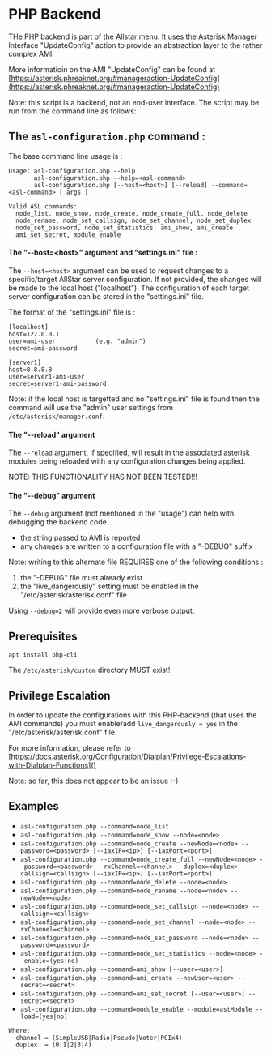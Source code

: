 # PHP Backend

THe PHP backend is part of the Allstar menu.
It uses the Asterisk Manager Interface "UpdateConfig" action to provide an abstraction layer to the rather complex AMI.

More informatioin on the AMI "UpdateConfig" can be found at [https://asterisk.phreaknet.org/#manageraction-UpdateConfig](https://asterisk.phreaknet.org/#manageraction-UpdateConfig)

Note: this script is a backend, not an end-user interface.
The script may be run from the command line as follows:

## The **`asl-configuration.php`** command :

The base command line usage is :

```
Usage: asl-configuration.php --help
       asl-configuration.php --help=<asl-command>
       asl-configuration.php [--host=<host>] [--reload] --command=<asl-command> [ args ]

Valid ASL commands:
  node_list, node_show, node_create, node_create_full, node_delete
  node_rename, node_set_callsign, node_set_channel, node_set_duplex
  node_set_password, node_set_statistics, ami_show, ami_create
  ami_set_secret, module_enable
```

#### The "--host=\<host>" argument and "settings.ini" file :

The `--host=<host>` argument can be used to request changes to a specific/target AllStar server configuration.  If not provided, the changes will be made to the local host ("localhost").  The configuration of each target server configuration can be stored in the "settings.ini" file.

The format of the "settings.ini" file is :

```
[localhost]
host=127.0.0.1
user=ami-user			(e.g. "admin")
secret=ami-password

[server1]
host=8.8.8.8
user=server1-ami-user
secret=server1-ami-password
```

Note: if the local host is targetted and no "settings.ini" file is found then the command will use the "admin" user settings from `/etc/asterisk/manager.conf`.

#### The "--reload" argument

The `--reload` argument, if specified, will result in the associated asterisk modules being reloaded with any configuration changes being applied.

NOTE: THIS FUNCTIONALITY HAS NOT BEEN TESTED!!!

#### The "--debug" argument

The `--debug` argument (not mentioned in the "usage") can help with debugging the backend code.

* the string passed to AMI is reported
* any changes are written to a configuration file with a "-DEBUG" suffix

Note: writing to this alternate file REQUIRES one of the following conditions :

1. the "-DEBUG" file must already exist
2. the "live_dangerously" setting must be enabled in the "/etc/asterisk/asterisk.conf" file

Using `--debug=2` will provide even more verbose output.

## Prerequisites

`apt install php-cli`

The `/etc/asterisk/custom` directory MUST exist!

## Privilege Escalation

In order to update the configurations with this PHP-backend (that uses the AMI commands) you must enable/add `live_dangerously = yes` in the "/etc/asterisk/asterisk.conf" file.

For more information, please refer to 
[https://docs.asterisk.org/Configuration/Dialplan/Privilege-Escalations-with-Dialplan-Functions]()

Note: so far, this does not appear to be an issue :-)

## Examples

- `asl-configuration.php --command=node_list`
- `asl-configuration.php --command=node_show --node=<node>`
- `asl-configuration.php --command=node_create --newNode=<node> --password=<password> [--iaxIP=<ip>] [--iaxPort=<port>]`
- `asl-configuration.php --command=node_create_full --newNode=<node> --password=<password> --rxChannel=<channel> --duplex=<duplex> --callsign=<callsign> [--iaxIP=<ip>] [--iaxPort=<port>]`
- `asl-configuration.php --command=node_delete --node=<node>`
- `asl-configuration.php --command=node_rename --node=<node> --newNode=<node>`
- `asl-configuration.php --command=node_set_callsign --node=<node> --callsign=<callsign>`
- `asl-configuration.php --command=node_set_channel --node=<node> --rxChannel=<channel>`
- `asl-configuration.php --command=node_set_password --node=<node> --password=<password>`
- `asl-configuration.php --command=node_set_statistics --node=<node> --enable=(yes|no)`
- `asl-configuration.php --command=ami_show [--user=<user>]`
- `asl-configuration.php --command=ami_create --newUser=<user> --secret=<secret>`
- `asl-configuration.php --command=ami_set_secret [--user=<user>] --secret=<secret>`
- `asl-configuration.php --command=module_enable --module=astModule --load=(yes|no)`

```
Where:
  channel = (SimpleUSB|Radio|Pseudo|Voter|PCIx4)
  duplex  = (0|1|2|3|4)
```
